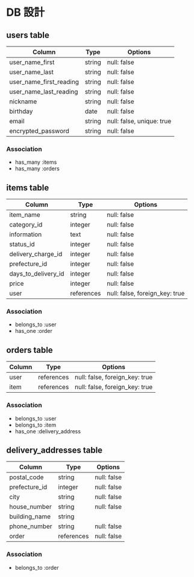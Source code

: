 # DB 設計

## users table

| Column                      | Type        | Options                   |
|---------------------------- |-------------|---------------------------|
| user_name_first             | string      | null: false               |
| user_name_last              | string      | null: false               |
| user_name_first_reading     | string      | null: false               |
| user_name_last_reading      | string      | null: false               |
| nickname                    | string      | null: false               |
| birthday                    | date        | null: false               |
| email                       | string      | null: false, unique: true |
| encrypted_password          | string      | null: false               |

### Association

* has_many :items
* has_many :orders

## items table

| Column               | Type       | Options                        |
|----------------------|------------|--------------------------------|
| item_name            | string     | null: false                    |
| category_id          | integer    | null: false                    |
| information          | text       | null: false                    |
| status_id            | integer    | null: false                    |
| delivery_charge_id   | integer    | null: false                    |
| prefecture_id        | integer    | null: false                    |
| days_to_delivery_id  | integer    | null: false                    |
| price                | integer    | null: false                    |
| user                 | references | null: false, foreign_key: true |

### Association

- belongs_to :user
- has_one    :order

## orders table

| Column      | Type       | Options                        |
|-------------|------------|--------------------------------|
| user        | references | null: false, foreign_key: true |
| item        | references | null: false, foreign_key: true |

### Association

- belongs_to :user
- belongs_to :item
- has_one    :delivery_address


## delivery_addresses table

| Column           | Type       | Options       |
|------------------|------------|---------------|
| postal_code      | string     | null: false   |
| prefecture_id    | integer    | null: false   |
| city             | string     | null: false   |
| house_number     | string     | null: false   |
| building_name    | string     |               |
| phone_number     | string     | null: false   |
| order            | references | null: false   |

### Association

- belongs_to :order
